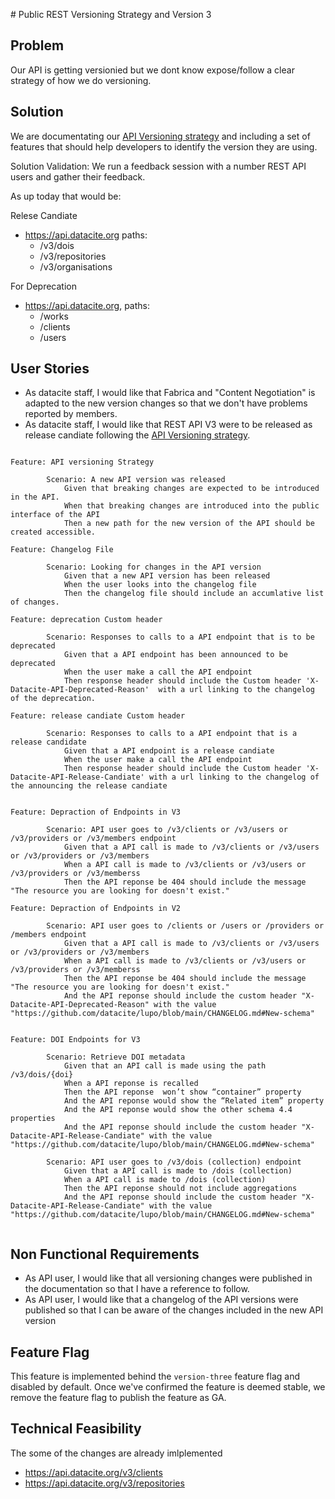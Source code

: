 # Public REST Versioning Strategy and Version 3

## Problem

Our API is getting versionied but we dont know expose/follow a clear strategy of how we do versioning.
## Solution 

We are documentating our [API Versioning strategy](/support_doc.md) and including a set of features that should help developers to identify the version they are using.

Solution Validation: We run a feedback session with a number REST API users and gather their feedback.


As up today that would be:

Relese Candiate
- https://api.datacite.org paths:
  - /v3/dois
  - /v3/repositories
  - /v3/organisations

For Deprecation
- https://api.datacite.org, paths:
  - /works
  - /clients
  - /users

## User Stories

- As datacite staff, I would like that Fabrica and "Content Negotiation" is adapted to the new version changes so that we don't have problems reported by members.
- As datacite staff, I would like that REST API V3 were to be released as release candiate following the [API Versioning strategy](/support_doc.md).

```cucumber

Feature: API versioning Strategy

        Scenario: A new API version was released
            Given that breaking changes are expected to be introduced in the API.
            When that breaking changes are introduced into the public interface of the API
            Then a new path for the new version of the API should be created accessible.

Feature: Changelog File

        Scenario: Looking for changes in the API version
            Given that a new API version has been released
            When the user looks into the changelog file
            Then the changelog file should include an accumlative list of changes.

Feature: deprecation Custom header

        Scenario: Responses to calls to a API endpoint that is to be deprecated
            Given that a API endpoint has been announced to be deprecated
            When the user make a call the API endpoint 
            Then response header should include the Custom header 'X-Datacite-API-Deprecated-Reason'  with a url linking to the changelog of the deprecation.

Feature: release candiate Custom header

        Scenario: Responses to calls to a API endpoint that is a release candidate
            Given that a API endpoint is a release candiate
            When the user make a call the API endpoint 
            Then response header should include the Custom header 'X-Datacite-API-Release-Candiate' with a url linking to the changelog of the announcing the release candiate


Feature: Depraction of Endpoints in V3

        Scenario: API user goes to /v3/clients or /v3/users or /v3/providers or /v3/members endpoint 
            Given that a API call is made to /v3/clients or /v3/users or /v3/providers or /v3/members
            When a API call is made to /v3/clients or /v3/users or /v3/providers or /v3/memberss
            Then the API reponse be 404 should include the message "The resource you are looking for doesn't exist."

Feature: Depraction of Endpoints in V2

        Scenario: API user goes to /clients or /users or /providers or /members endpoint 
            Given that a API call is made to /v3/clients or /v3/users or /v3/providers or /v3/members
            When a API call is made to /v3/clients or /v3/users or /v3/providers or /v3/memberss
            Then the API reponse be 404 should include the message "The resource you are looking for doesn't exist."
            And the API reponse should include the custom header "X-Datacite-API-Deprecated-Reason" with the value "https://github.com/datacite/lupo/blob/main/CHANGELOG.md#New-schema"


Feature: DOI Endpoints for V3

        Scenario: Retrieve DOI metadata
            Given that an API call is made using the path /v3/dois/{doi}
            When a API reponse is recalled
            Then the API reponse  won’t show “container” property
            And the API reponse would show the “Related item” property 
            And the API reponse would show the other schema 4.4 properties
            And the API reponse should include the custom header "X-Datacite-API-Release-Candiate" with the value "https://github.com/datacite/lupo/blob/main/CHANGELOG.md#New-schema"

        Scenario: API user goes to /v3/dois (collection) endpoint
            Given that a API call is made to /dois (collection)
            When a API call is made to /dois (collection)
            Then the API reponse should not include aggregations
            And the API reponse should include the custom header "X-Datacite-API-Release-Candiate" with the value "https://github.com/datacite/lupo/blob/main/CHANGELOG.md#New-schema"


````

## Non Functional Requirements

- As API user, I would like that all versioning changes were published in the documentation so that I have a reference to follow.
- As API user, I would like that a changelog of the API versions were published so that I can be aware of the changes included in the new API version

## Feature Flag

This feature is implemented behind the `version-three` feature flag and disabled by default.
Once we've confirmed the feature is deemed stable, we remove the feature flag to publish the feature as GA.

## Technical Feasibility

The some of the changes are already imlplemented 

- https://api.datacite.org/v3/clients
- https://api.datacite.org/v3/repositories
